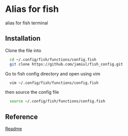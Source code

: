 # Alias for fish
alias for fish terminal

## Installation
Clone the file into
```bash
  cd ~/.config/fish/functions/config.fish
  git clone https://github.com/jamiul/fish_config.git
```
Go to fish config directory and open using vim

```bash
  vim ~/.config/fish/functions/config.fish
```
then source the config file

```bash
  source ~/.config/fish/functions/config.fish
```

## Reference

[Readme](https://readme.so/)
